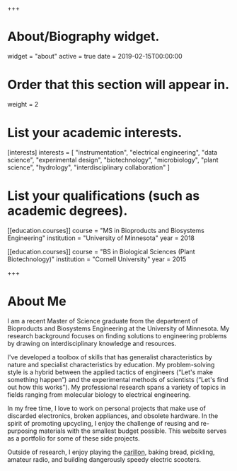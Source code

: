 +++
# About/Biography widget.
widget = "about"
active = true
date = 2019-02-15T00:00:00

# Order that this section will appear in.
weight = 2

# List your academic interests.
[interests]
  interests = [
    "instrumentation",
    "electrical engineering",
	"data science",
	"experimental design",
	"biotechnology",
    "microbiology",
    "plant science",
    "hydrology",
	"interdisciplinary collaboration"
  ]

# List your qualifications (such as academic degrees).
[[education.courses]]
  course = "MS in Bioproducts and Biosystems Engineering"
  institution = "University of Minnesota"
  year = 2018

[[education.courses]]
  course = "BS in Biological Sciences (Plant Biotechnology)"
  institution = "Cornell University"
  year = 2015
 
+++

# About Me

I am a recent Master of Science graduate from the department of Bioproducts and Biosystems Engineering at the University of Minnesota. My research background focuses on finding solutions to engineering problems by drawing on interdisciplinary knowledge and resources. 

I've developed a toolbox of skills that has generalist characteristics by nature and specialist characteristics by education. My problem-solving style is a hybrid between the applied tactics of engineers (“Let's make something happen”) and the experimental methods of scientists (“Let's find out how this works”). My professional research spans a variety of topics in fields ranging from molecular biology to electrical engineering. 

In my free time, I love to work on personal projects that make use of discarded electronics, broken appliances, and obsolete hardware. In the spirit of promoting upcycling, I enjoy the challenge of reusing and re-purposing materials with the smallest budget possible. This website serves as a portfolio for some of these side projects.

Outside of research, I enjoy playing the [carillon](https://en.wikipedia.org/wiki/Carillon), baking bread, pickling, amateur radio, and building dangerously speedy electric scooters.